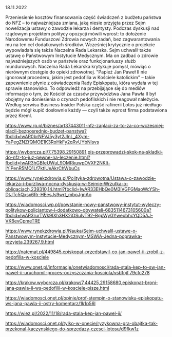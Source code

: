 18.11.2022

Przeniesienie kosztów finansowania część świadczeń z budżetu państwa do NFZ – to najważniejsza zmiana, jaką niesie przyjęta przez Sejm nowelizacja ustawy o zawodzie lekarza i dentysty. Podczas dyskusji nad rządowym projektem politycy opozycji mówili wprost: to dołożenie Narodowemu Funduszowi Zdrowia nowych zadań, bez zagwarantowania mu na ten cel dodatkowych środków. Wcześniej krytycznie o projekcie wypowiadała się także Naczelna Rada Lekarska. Sejm uchwalił także ustawę o Państwowym Instytucie Medycznym. Ma on zadbać o zdrowie najważniejszych osób w państwie oraz funkcjonariuszy służb mundurowych. Naczelna Rada Lekarska krytykuje pomysł, mówiąc o nierównym dostępie do opieki zdrowotnej. "Papież Jan Paweł II nie ignorował procederu, jakim jest pedofilia w Kościele katolickim" – takie zapewnienie płynie z oświadczenia Rady Episkopatu, która wydała w tej sprawie stanowisko. To odpowiedź na przebijające się do mediów informacje o tym, że Kościół za czasów przywództwa Jana Pawła II był obojętny na doniesienia o czynach pedofilskich i nie reagował należycie. Według serwisu Business Insider Polska część rafinerii Lotos już niedługo będzie mógł kupić dosłownie każdy — czyli także wprost firma podstawiona przez Kreml.

https://www.rp.pl/biznes/art37443011-nfz-zaplaci-za-to-za-co-wczesniej-placil-bezposrednio-budzet-panstwa?fbclid=IwAR0brNFVJ5y3yt2JInL_4Xym-YaPegZNZfQMOE1K3RoHkFy2qRvUYbNlsvs

https://wyborcza.pl/7,75398,29150891,pis-przeprowadzi-skok-na-skladki-do-nfz-to-juz-pewne-na-leczenie.html?fbclid=IwAR3hGBfeUWuL9OMRkuwpOVXF2NKlt-IYiPenR5MQ1Lf7ktlUeAkrChWbuCs

https://www.rynekzdrowia.pl/Polityka-zdrowotna/Ustawa-o-zawodzie-lekarza-i-burzliwa-nocna-dyskusja-w-Sejmie-Wrzutka-o-obligacjach,239310,14.html?fbclid=IwAR33EHbQe0M3lVGFGMaoWcYSh-DtJTc5Qxsx6Rr-HEesJs9wrt_mboJgnAo

https://wiadomosci.wp.pl/powstanie-nowy-panstwowy-instytut-wyleczy-politykow-policjantow-i-dodatkowo-obywateli-6835114673105600a?fbclid=IwAR3rurTWk9IXh3HX2iOSuIvT92-BgpWyGYweobhcYQD5AJ-VK6evCpmeTRE

https://www.rynekzdrowia.pl/Nauka/Sejm-uchwalil-ustawe-o-Panstwowym-Instytucie-Medycznym-MSWiA-Jedna-poprawka-przyjeta,239267,9.html

https://natemat.pl/449845,episkopat-przedstawil-co-jan-pawel-ii-zrobil-z-pedofilia-w-kosciele

https://www.onet.pl/informacje/onetwiadomosci/rada-stala-kep-to-sw-jan-pawel-ii-uruchomil-proces-oczyszczania-kosciola/vsb1njf,79cfc278

https://krakow.wyborcza.pl/krakow/7,44425,29158680,episkopat-broni-jana-pawla-ii-ws-pedofilii-w-kosciele-pisze.html

https://wiadomosci.onet.pl/opinie/prof-stempin-o-stanowisku-episkopatu-ws-jana-pawla-ii-ostry-komentarz/1k1p56l

https://wiez.pl/2022/11/18/rada-stala-kep-jan-pawel-ii/

https://wiadomosci.onet.pl/tylko-w-onecie/ryzykowna-gra-obajtka-tak-przekonal-kaczynskiego-do-sprzedazy-czesci-lotosu/d9fkw1z